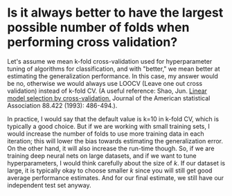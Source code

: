 # Is it always better to have the largest possible number of folds when performing cross validation?

Let's assume we mean k-fold cross-validation used for hyperparameter tuning of algorithms for classification, and with "better," we mean better at estimating the generalization performance.
In this case, my answer would be no, otherwise we would always use LOOCV (Leave one out cross validation) instead of k-fold CV. (A useful reference: Shao, Jun. [Linear model selection by cross-validation.](http://www.sciencedirect.com/science/article/pii/S0378375803003719) Journal of the American statistical Association 88.422 (1993): 486-494.).

In practice, I would say that the default value is k=10 in k-fold CV, which is typically a good choice. But if we are working with small training sets, I would increase the number of folds to use more training data in each iteration; this will lower the bias towards estimating the generalization error. On the other hand, it will also increase the run-time though. So, if we are training deep neural nets on large datasets, and if we want to tune hyperparameters, I would think carefully about the size of *k*. If our dataset is large, it is typically okay to choose smaller *k* since you will still get good average performance estimates. And for our final estimate, we still have our independent test set anyway.   
